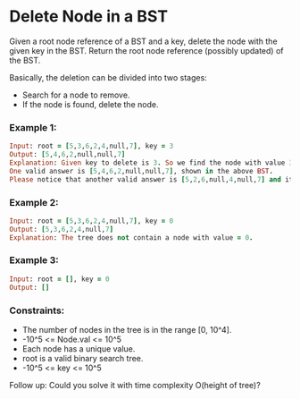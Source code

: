 # Delete Node in a BST

Given a root node reference of a BST and a key, delete the node with the given key in the BST. Return the root node reference (possibly updated) of the BST.

Basically, the deletion can be divided into two stages:

- Search for a node to remove.
- If the node is found, delete the node.

### Example 1:
```ruby
Input: root = [5,3,6,2,4,null,7], key = 3
Output: [5,4,6,2,null,null,7]
Explanation: Given key to delete is 3. So we find the node with value 3 and delete it.
One valid answer is [5,4,6,2,null,null,7], shown in the above BST.
Please notice that another valid answer is [5,2,6,null,4,null,7] and it's also accepted.
```
### Example 2:
```ruby
Input: root = [5,3,6,2,4,null,7], key = 0
Output: [5,3,6,2,4,null,7]
Explanation: The tree does not contain a node with value = 0.
```
### Example 3:
```ruby
Input: root = [], key = 0
Output: []
```
### Constraints:

- The number of nodes in the tree is in the range [0, 10^4].
- -10^5 <= Node.val <= 10^5
- Each node has a unique value.
- root is a valid binary search tree.
- -10^5 <= key <= 10^5

Follow up: Could you solve it with time complexity O(height of tree)?
